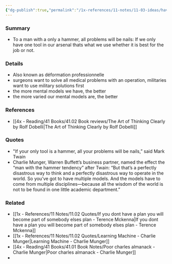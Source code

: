 ```yaml
---
{"dg-publish":true,"permalink":"/1x-references/11-notes/11-03-ideas/have-multiple-mental-models/","title":"Have multiple mental models","created":"2022-12-30T00:55:01.000+03:00","updated":"2024-02-14T20:18:31.198+03:00"}
---
```



### Summary
- To a man with a only a hammer, all problems will be nails: If we only have one tool in our arsenal thats what we use whether it is best for the job or not.

### Details
- Also known as  déformation professionnelle
- surgeons want to solve all medical problems with an operation, militaries want to use military solutions first
- the more mental models we have, the better
- the more varied our mental models are, the better

### References
- [[4x - Reading/41 Books/41.02 Book reviews/The Art of Thinking Clearly by Rolf Dobelli\|The Art of Thinking Clearly by Rolf Dobelli]]

### Quotes
- "If your only tool is a hammer, all your problems will be nails,” said Mark Twain
- Charlie Munger, Warren Buffett’s business partner, named the effect the “man with the hammer tendency” after Twain: “But that’s a perfectly disastrous way to think and a perfectly disastrous way to operate in the world. So you’ve got to have multiple models. And the models have to come from multiple disciplines—because all the wisdom of the world is not to be found in one little academic department.”

### Related
- [[1x - References/11 Notes/11.02 Quotes/If you dont have a plan you will become part of somebody elses plan - Terence Mckenna\|If you dont have a plan you will become part of somebody elses plan - Terence Mckenna]]
- [[1x - References/11 Notes/11.02 Quotes/Learning Machine - Charlie Munger\|Learning Machine - Charlie Munger]]
- [[4x - Reading/41 Books/41.01 Book Notes/Poor charles almanack - Charlie Munger\|Poor charles almanack - Charlie Munger]]
- 